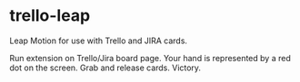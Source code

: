 # trello-leap
Leap Motion for use with Trello and JIRA cards.

Run extension on Trello/Jira board page.
Your hand is represented by a red dot on the screen.
Grab and release cards.
Victory.
